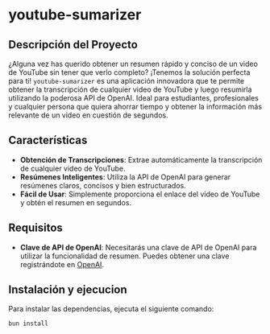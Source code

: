 # youtube-sumarizer

## Descripción del Proyecto

¿Alguna vez has querido obtener un resumen rápido y conciso de un video de YouTube sin tener que verlo completo? ¡Tenemos la solución perfecta para ti! `youtube-sumarizer` es una aplicación innovadora que te permite obtener la transcripción de cualquier video de YouTube y luego resumirla utilizando la poderosa API de OpenAI. Ideal para estudiantes, profesionales y cualquier persona que quiera ahorrar tiempo y obtener la información más relevante de un video en cuestión de segundos.

## Características

- **Obtención de Transcripciones**: Extrae automáticamente la transcripción de cualquier video de YouTube.
- **Resúmenes Inteligentes**: Utiliza la API de OpenAI para generar resúmenes claros, concisos y bien estructurados.
- **Fácil de Usar**: Simplemente proporciona el enlace del video de YouTube y obtén el resumen en segundos.

## Requisitos

- **Clave de API de OpenAI**: Necesitarás una clave de API de OpenAI para utilizar la funcionalidad de resumen. Puedes obtener una clave registrándote en [OpenAI](https://platform.openai.com/signup).

## Instalación  y ejecucion

Para instalar las dependencias, ejecuta el siguiente comando:

```bash
bun install
